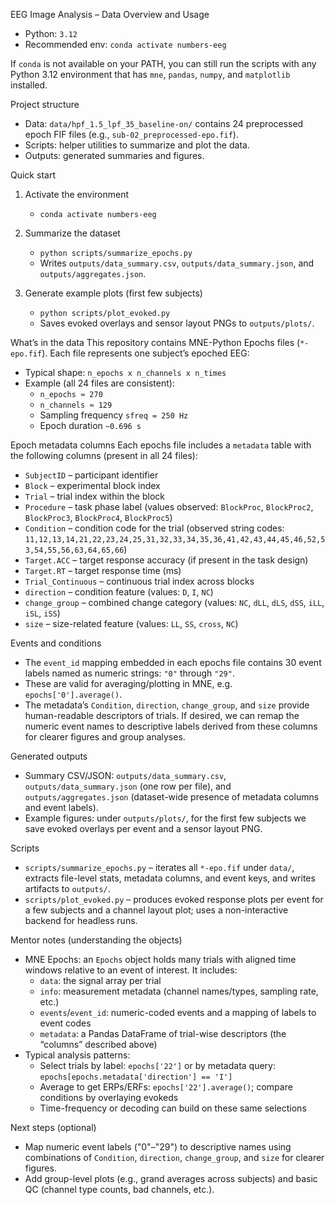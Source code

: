 EEG Image Analysis – Data Overview and Usage

- Python: `3.12`
- Recommended env: `conda activate numbers-eeg`

If `conda` is not available on your PATH, you can still run the scripts with any Python 3.12 environment that has `mne`, `pandas`, `numpy`, and `matplotlib` installed.

Project structure
- Data: `data/hpf_1.5_lpf_35_baseline-on/` contains 24 preprocessed epoch FIF files (e.g., `sub-02_preprocessed-epo.fif`).
- Scripts: helper utilities to summarize and plot the data.
- Outputs: generated summaries and figures.

Quick start
1) Activate the environment
   - `conda activate numbers-eeg`

2) Summarize the dataset
   - `python scripts/summarize_epochs.py`
   - Writes `outputs/data_summary.csv`, `outputs/data_summary.json`, and `outputs/aggregates.json`.

3) Generate example plots (first few subjects)
   - `python scripts/plot_evoked.py`
   - Saves evoked overlays and sensor layout PNGs to `outputs/plots/`.

What’s in the data
This repository contains MNE-Python Epochs files (`*-epo.fif`). Each file represents one subject’s epoched EEG:
- Typical shape: `n_epochs x n_channels x n_times`
- Example (all 24 files are consistent):
  - `n_epochs ≈ 270`
  - `n_channels ≈ 129`
  - Sampling frequency `sfreq = 250 Hz`
  - Epoch duration `~0.696 s`

Epoch metadata columns
Each epochs file includes a `metadata` table with the following columns (present in all 24 files):
- `SubjectID` – participant identifier
- `Block` – experimental block index
- `Trial` – trial index within the block
- `Procedure` – task phase label (values observed: `BlockProc`, `BlockProc2`, `BlockProc3`, `BlockProc4`, `BlockProc5`)
- `Condition` – condition code for the trial (observed string codes: `11,12,13,14,21,22,23,24,25,31,32,33,34,35,36,41,42,43,44,45,46,52,53,54,55,56,63,64,65,66`)
- `Target.ACC` – target response accuracy (if present in the task design)
- `Target.RT` – target response time (ms)
- `Trial_Continuous` – continuous trial index across blocks
- `direction` – condition feature (values: `D`, `I`, `NC`)
- `change_group` – combined change category (values: `NC`, `dLL`, `dLS`, `dSS`, `iLL`, `iSL`, `iSS`)
- `size` – size-related feature (values: `LL`, `SS`, `cross`, `NC`)

Events and conditions
- The `event_id` mapping embedded in each epochs file contains 30 event labels named as numeric strings: `"0"` through `"29"`.
- These are valid for averaging/plotting in MNE, e.g. `epochs['0'].average()`.
- The metadata’s `Condition`, `direction`, `change_group`, and `size` provide human-readable descriptors of trials. If desired, we can remap the numeric event names to descriptive labels derived from these columns for clearer figures and group analyses.

Generated outputs
- Summary CSV/JSON: `outputs/data_summary.csv`, `outputs/data_summary.json` (one row per file), and `outputs/aggregates.json` (dataset-wide presence of metadata columns and event labels).
- Example figures: under `outputs/plots/`, for the first few subjects we save evoked overlays per event and a sensor layout PNG.

Scripts
- `scripts/summarize_epochs.py` – iterates all `*-epo.fif` under `data/`, extracts file-level stats, metadata columns, and event keys, and writes artifacts to `outputs/`.
- `scripts/plot_evoked.py` – produces evoked response plots per event for a few subjects and a channel layout plot; uses a non-interactive backend for headless runs.

Mentor notes (understanding the objects)
- MNE Epochs: an `Epochs` object holds many trials with aligned time windows relative to an event of interest. It includes:
  - `data`: the signal array per trial
  - `info`: measurement metadata (channel names/types, sampling rate, etc.)
  - `events`/`event_id`: numeric-coded events and a mapping of labels to event codes
  - `metadata`: a Pandas DataFrame of trial-wise descriptors (the “columns” described above)
- Typical analysis patterns:
  - Select trials by label: `epochs['22']` or by metadata query: `epochs[epochs.metadata['direction'] == 'I']`
  - Average to get ERPs/ERFs: `epochs['22'].average()`; compare conditions by overlaying evokeds
  - Time-frequency or decoding can build on these same selections

Next steps (optional)
- Map numeric event labels ("0"–"29") to descriptive names using combinations of `Condition`, `direction`, `change_group`, and `size` for clearer figures.
- Add group-level plots (e.g., grand averages across subjects) and basic QC (channel type counts, bad channels, etc.).
